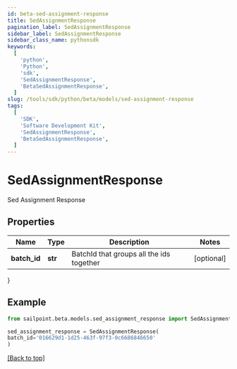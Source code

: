 ```yaml
---
id: beta-sed-assignment-response
title: SedAssignmentResponse
pagination_label: SedAssignmentResponse
sidebar_label: SedAssignmentResponse
sidebar_class_name: pythonsdk
keywords:
  [
    'python',
    'Python',
    'sdk',
    'SedAssignmentResponse',
    'BetaSedAssignmentResponse',
  ]
slug: /tools/sdk/python/beta/models/sed-assignment-response
tags:
  [
    'SDK',
    'Software Development Kit',
    'SedAssignmentResponse',
    'BetaSedAssignmentResponse',
  ]
---
```


# SedAssignmentResponse

Sed Assignment Response

## Properties

| Name | Type | Description | Notes |
| --- | --- | --- | --- |
| **batch_id** | **str** | BatchId that groups all the ids together | [optional] |

}

## Example

```python
from sailpoint.beta.models.sed_assignment_response import SedAssignmentResponse

sed_assignment_response = SedAssignmentResponse(
batch_id='016629d1-1d25-463f-97f3-0c6686846650'
)

```

[[Back to top]](#)
